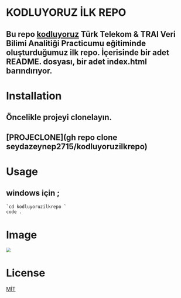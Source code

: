 # KODLUYORUZ İLK REPO 

## Bu repo [kodluyoruz](https://www.kodluyoruz.org/ )  Türk Telekom & TRAI Veri Bilimi Analitiği Practicumu eğitiminde oluşturduğumuz ilk repo. İçerisinde bir adet README. dosyası, bir adet index.html barındırıyor. 

# Installation 

## Öncelikle projeyi clonelayın. 

## [PROJECLONE](gh repo clone seydazeynep2715/kodluyoruzilkrepo)

# Usage 

## windows için ; 

```
`cd kodluyoruzilkrepo `
code .
```

# Image

<img src="C:\Users\emred\OneDrive\Resimler\Ekran Görüntüleri\2022-12-02.png" style="zoom:75%;" />



# License

[MİT](https://choosealicense.com/licenses/mit/)










